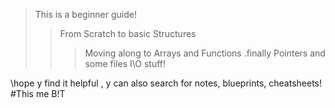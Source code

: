  >This is a beginner guide!
 >>From Scratch to basic Structures 
 >>>Moving along to Arrays and Functions
 .finally Pointers and some files I\O stuff!

\hope y find it helpful
\, y can also search for notes, blueprints, cheatsheets!
#This me B!T
